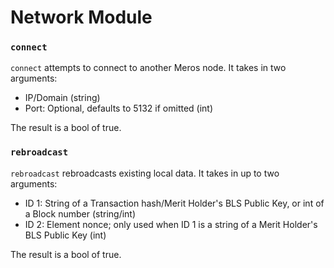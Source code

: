 # Network Module

### `connect`

`connect` attempts to connect to another Meros node. It takes in two arguments:
- IP/Domain                                   (string)
- Port: Optional, defaults to 5132 if omitted (int)

The result is a bool of true.

### `rebroadcast`

`rebroadcast` rebroadcasts existing local data. It takes in up to two arguments:
- ID 1: String of a Transaction hash/Merit Holder's BLS Public Key, or int of a Block number (string/int)
- ID 2: Element nonce; only used when ID 1 is a string of a Merit Holder's BLS Public Key    (int)

The result is a bool of true.
